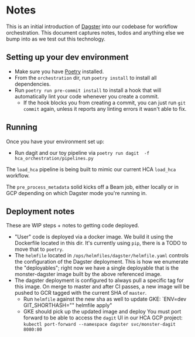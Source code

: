 # Notes

This is an initial introduction of [Dagster](https://dagster.io)
into our codebase for workflow orchestration. This document captures notes,
todos and anything else we bump into as we test out this technology.

## Setting up your dev environment
* Make sure you have [Poetry](https://python-poetry.org/docs/#installation) installed.
* From the `orchestration` dir, run `poetry install` to install all dependencies.
* Run `poetry run pre-commit install` to install a hook that will automatically lint your code whenever you create a commit.
	* If the hook blocks you from creating a commit, you can just run `git commit` again, unless it reports any linting errors it wasn't able to fix.

## Running
Once you have your environment set up:

* Run dagit and our toy pipeline via `poetry run dagit  -f hca_orchestration/pipelines.py`

The `load_hca` pipeline is being built to mimic our current HCA `load_hca` workflow.

The `pre_process_metadata` solid kicks off a Beam job, either locally or in GCP depending
on which Dagster mode you're running in.

## Deployment notes
These are WIP steps + notes to getting code deployed.

* "User" code is deployed via a docker image. We build it using the Dockerfile located in this dir. It's currently
using `pip`, there is a TODO to move that to `poetry`.
* The `helmfile` located in `/ops/helmfiles/dagster/helmfile.yaml` controls the configuration of the Dagster
deployment. This is how we enumerate the "deployables"; right now we have a single deployable that is the
  monster-dagster image built by the above referenced image.
* The dagster deployment is configured to always pull a specific tag for this image.
  On merge to master and after CI passes, a new image will be pushed to GCR tagged with the current SHA of `master`.
  * Run `helmfile` against the new sha as well to update GKE: `ENV=dev GIT_SHORTHASH="<the hash that was pushed to GCR>" helmfile apply"
  * GKE should pick up the updated image and deploy
You must port forward to be able to access the `dagit` UI in our HCA GCP project: `kubectl port-forward --namespace dagster svc/monster-dagit 8080:80`
